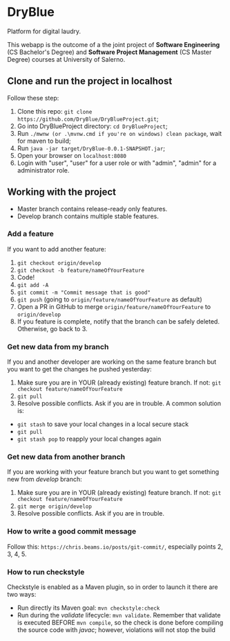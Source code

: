 # DryBlue

Platform for digital laudry.

This webapp is the outcome of a the joint project of **Software Engineering** (CS Bachelor's Degree) and **Software Project Management** (CS Master Degree) courses at University of Salerno.

## Clone and run the project in localhost

Follow these step:

1. Clone this repo: `git clone https://github.com/DryBlue/DryBlueProject.git`;
2. Go into DryBlueProject directory: `cd DryBlueProject`;
3. Run `./mwnw (or .\mvnw.cmd if you're on windows) clean package`, wait for maven to build;
4. Run `java -jar target/DryBlue-0.0.1-SNAPSHOT.jar`;
5. Open your browser on `localhost:8080`
6. Login with "user", "user" for a user role or with "admin", "admin" for a administrator role.

## Working with the project

- Master branch contains release-ready only features.  
- Develop branch contains multiple stable features.

### Add a feature

If you want to add another feature:

1. `git checkout origin/develop`
2. `git checkout -b feature/nameOfYourFeature`
3. Code!
4. `git add -A`
5. `git commit -m "Commit message that is good"`
6. `git push` (going to `origin/feature/nameOfYourFeature` as default)
7. Open a PR in GitHub to merge `origin/feature/nameOfYourFeature` to `origin/develop`
8. If you feature is complete, notify that the branch can be safely deleted. Otherwise, go back to 3.

### Get new data from my branch

If you and another developer are working on the same feature branch but you want to get the changes he pushed yesterday:

1. Make sure you are in YOUR (already existing) feature branch. If not: `git checkout feature/nameOfYourFeature`
2. `git pull`
3. Resolve possible conflicts. Ask if you are in trouble. A common solution is:
  - `git stash` to save your local changes in a local secure stack
  - `git pull`
  - `git stash pop` to reapply your local changes again

### Get new data from another branch

If you are working with your feature branch but you want to get something new from *develop* branch:

1. Make sure you are in YOUR (already existing) feature branch. If not: `git checkout feature/nameOfYourFeature`
2. `git merge origin/develop`
3. Resolve possible conflicts. Ask if you are in trouble.

### How to write a good commit message

Follow this: `https://chris.beams.io/posts/git-commit/`, especially points 2, 3, 4, 5.

### How to run checkstyle

Checkstyle is enabled as a Maven plugin, so in order to launch it there are two ways:

- Run directly its Maven goal: `mvn checkstyle:check`
- Run during the *validate* lifecycle: `mvn validate`. Remember that validate is executed BEFORE `mvn compile`, so the check is done before compiling the source code with *javac*; however, violations will not stop the build
